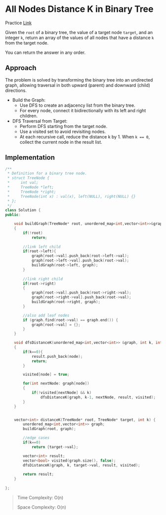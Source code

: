 # All Nodes Distance K in Binary Tree

Practice [Link](https://leetcode.com/problems/all-nodes-distance-k-in-binary-tree/description/)

Given the `root` of a binary tree, the value of a target node `target`, and an integer `k`, return an array of the values of all nodes that have a distance `k` from the target node.

You can return the answer in any order.

## Approach

The problem is solved by transforming the binary tree into an undirected graph, allowing traversal in both upward (parent) and downward (child) directions.

- Build the Graph:
  - Use DFS to create an adjacency list from the binary tree.
  - For every node, connect it bidirectionally with its left and right children.
- DFS Traversal from Target:
  - Perform DFS starting from the target node.
  - Use a visited set to avoid revisiting nodes.
  - At each recursive call, reduce the distance k by 1.
  When `k == 0`, collect the current node in the result list.

## Implementation

```cpp
/**
 * Definition for a binary tree node.
 * struct TreeNode {
 *     int val;
 *     TreeNode *left;
 *     TreeNode *right;
 *     TreeNode(int x) : val(x), left(NULL), right(NULL) {}
 * };
 */
class Solution {
public:

    void buildGraph(TreeNode* root, unordered_map<int,vector<int>>&graph)
    {
        if(!root)
            return;
        
        //link left child
        if(root->left){
            graph[root->val].push_back(root->left->val);
            graph[root->left->val].push_back(root->val);
            buildGraph(root->left, graph);
        }
        
        //link right child
        if(root->right)
        {
            graph[root->val].push_back(root->right->val);
            graph[root->right->val].push_back(root->val);
            buildGraph(root->right, graph);
        }

        //also add leaf nodes
        if (graph.find(root->val) == graph.end()) {
            graph[root->val] = {};
        }
    }

    void dfsDistanceK(unordered_map<int,vector<int>> &graph, int k, int node, vector<int> &result, vector<bool> &visited)
    {
        if(k==0){
            result.push_back(node);
            return;
        }

        visited[node] = true;

        for(int nextNode: graph[node])
        {
            if(!visited[nextNode] && k)
                dfsDistanceK(graph, k-1, nextNode, result, visited);
        }
    }


    vector<int> distanceK(TreeNode* root, TreeNode* target, int k) {
        unordered_map<int,vector<int>> graph;
        buildGraph(root, graph);

        //edge cases
        if(k==0)
            return {target->val};

        vector<int> result;
        vector<bool> visited(graph.size(), false);
        dfsDistanceK(graph, k, target->val, result, visited);
        
        return result;
    }
    
};
```

> Time Complexity: O(n)
> 
> Space Complexity: O(n)